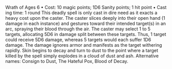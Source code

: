Wrath of Ages 6
• Cost:  10 magic points; 1D6 Sanity points; 1 hit point
•
 Cast
ing time: 1 round
This deadly spell is only cast in dire need as it exacts a 
heavy cost upon the caster. The caster slices deeply into 
their open hand (1 damage in each instance) and gestures 
toward their intended target(s) in an arc, spraying their 
blood through the air. The caster may select 1 to 5 targets, 
allocating 5D6 in damage split between these targets. Thus, 
1 target could receive 5D6 damage, whereas 5 targets would 
each suffer 1D6 damage. The damage ignores armor and 
manifests as the target withering rapidly. Skin begins to 
decay and turn to dust to the point where a target killed 
by the spell simply explodes in a cloud of dust and ash.
Alternative names: Consign to Dust, The Hateful Pox, Blood 
of Decay.

